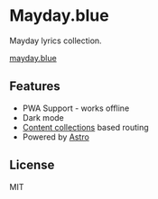 # Mayday.blue

Mayday lyrics collection.

[mayday.blue](https://mayday.blue)

## Features

- PWA Support - works offline
- Dark mode
- [Content collections](https://docs.astro.build/en/guides/content-collections) based routing
- Powered by [Astro](https://astro.build/)

## License

MIT